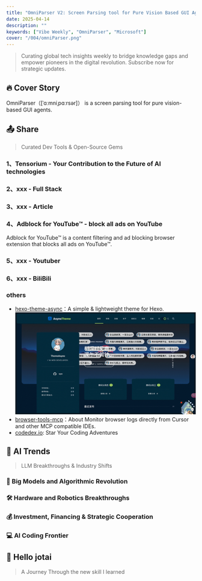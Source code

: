 ```yaml
---
title: "OmniParser V2: Screen Parsing tool for Pure Vision Based GUI Agent | Vibe Weekly Vol.004"
date: 2025-04-14
description: ""
keywords: ["Vibe Weekly", "OmniParser", "Microsoft"]
cover: "/004/omniParser.png"
---
```


> Curating global tech insights weekly to bridge knowledge gaps and empower pioneers in the digital revolution. Subscribe now for strategic updates.

## 🔥 Cover Story

OmniParser（[ˈɑːmniˌpɑːrsər]） is a screen parsing tool for pure vision-based GUI agents.

## 📤 Share

> Curated Dev Tools & Open-Source Gems

### 1、Tensorium - Your Contribution to the Future of AI technologies

### 2、xxx - Full Stack

### 3、xxx - Article

### 4、Adblock for YouTube™ - block all ads on YouTube

Adblock for YouTube™ is a content filtering and ad blocking browser extension that blocks all ads on YouTube™.

### 5、xxx - Youtuber

### 6、xxx - BiliBili

### others

- [hexo-theme-async](https://hexo-theme-async.imalun.com/demosite)：A simple & lightweight theme for Hexo.
    ![hexo-theme-async](hexo-theme-async.png)
- [browser-tools-mcp]([hexo-theme-async](https://github.com/AgentDeskAI/browser-tools-mcp))：About Monitor browser logs directly from Cursor and other MCP compatible IDEs.
- [codedex.io](https://codedex.io): Star Your Coding Adventures

## 🚀 AI Trends

> LLM Breakthroughs & Industry Shifts

### 🧠 Big Models and Algorithmic Revolution

### 🛠️ Hardware and Robotics Breakthroughs

### 💰 Investment, Financing & Strategic Cooperation

### 💻 AI Coding Frontier

## 👋 Hello jotai

> A Journey Through the new skill I learned
